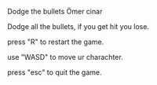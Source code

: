 Dodge the bullets
Ömer cinar

Dodge all the bullets, if you get hit you lose. 

press "R" to restart the game.

use "WASD" to move ur charachter.

press "esc" to quit the game.


